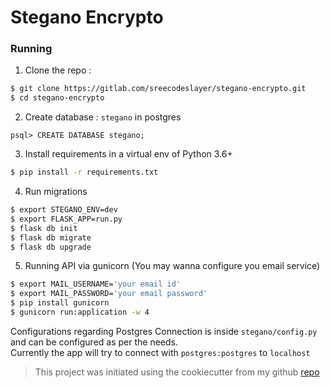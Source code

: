 # Stegano Encrypto

### Running
1. Clone the repo : 
```bash
$ git clone https://gitlab.com/sreecodeslayer/stegano-encrypto.git
$ cd stegano-encrypto
```
2. Create database : `stegano` in postgres
```psql
psql> CREATE DATABASE stegano;
```
3. Install requirements in a virtual env of Python 3.6+
```bash
$ pip install -r requirements.txt
```  
4. Run migrations
```bash
$ export STEGANO_ENV=dev
$ export FLASK_APP=run.py
$ flask db init
$ flask db migrate
$ flask db upgrade
```
5. Running API via gunicorn (You may wanna configure you email service)
```bash
$ export MAIL_USERNAME='your email id'
$ export MAIL_PASSWORD='your email password'
$ pip install gunicorn
$ gunicorn run:application -w 4
```

Configurations regarding Postgres Connection is inside `stegano/config.py` and can be configured as per the needs.  
Currently the app will try to connect with `postgres:postgres` to `localhost`

> This project was initiated using the cookiecutter from my github [repo](https://github.com/sreecodeslayer/cookiecutter-flask-restful)